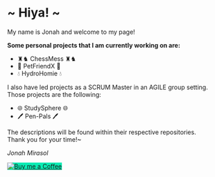 <h1>~ Hiya! ~</h1>
<p>My name is Jonah and welcome to my page!</p>

<p><strong>Some personal projects that I am currently working on are:</strong></p>
<ul>
<li>♜♞ ChessMess ♜♞</li>
<li>🐾 PetFriendX 🐾</li>
  <li>💧 HydroHomie 💧 </li>
</ul>

<p>I also have led projects as a SCRUM Master in an AGILE group setting. Those projects are the following:</p>
<ul>
  <li>🌐 StudySphere 🌐</li>
  <li>🖊️ Pen-Pals 🖊️</li>
</ul>

<p>The descriptions will be found within their respective repositories. <br>Thank you for your time!~</p>
<p><em>Jonah Mirasol</em></p>

<a href='https://ko-fi.com/pythias1998' target='_blank'>
  <img src='https://ko-fi.com/img/githubbutton_sm.svg' alt='Buy me a Coffee' style='background-color:#09ebb3; border-color:#09ebb3;'>
</a>



<!--
**JoMiras/JoMiras** is a ✨ _special_ ✨ repository because its `README.md` (this file) appears on your GitHub profile.

Here are some ideas to get you started:

- 🔭 I’m currently working on ...
- 🌱 I’m currently learning ...
- 👯 I’m looking to collaborate on ...
- 🤔 I’m looking for help with ...
- 💬 Ask me about ...
- 📫 How to reach me: ...
- 😄 Pronouns: ...
- ⚡ Fun fact: ...
-->
